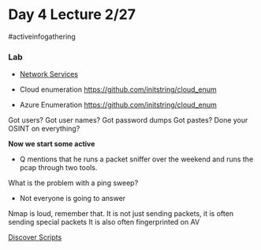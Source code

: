 # Day 4 Lecture 2/27
#activeinfogathering 

### Lab
- [Network Services](Evolve%20Labs/Network%20Services.md)

- Cloud enumeration https://github.com/initstring/cloud_enum
- Azure Enumeration https://github.com/initstring/cloud_enum

Got users?
Got user names?
Got password dumps
Got pastes?
Done your OSINT on everything?

**Now we start some active**
- Q mentions that he runs a packet sniffer over the weekend and runs the pcap through two tools. 


What is the problem with a ping sweep?
- Not everyone is going to answer

Nmap is loud, remember that. 
It is not just sending packets, it is often sending special packets
It is also often fingerprinted on AV


[Discover Scripts](https://github.com/leebaird/discover)

